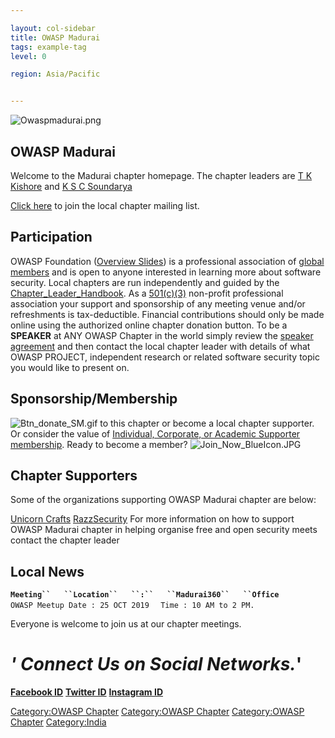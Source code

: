 ```yaml
---

layout: col-sidebar
title: OWASP Madurai
tags: example-tag
level: 0

region: Asia/Pacific


---
```

![Owaspmadurai.png](Owaspmadurai.png "Owaspmadurai.png")

## OWASP Madurai

Welcome to the Madurai chapter homepage. The chapter leaders are [T K
Kishore](mailto:tk.kishore@owasp.org) and [K S C
Soundarya](mailto:ksc.soundarya@owasp.org)

[Click here](https://lists.owasp.org/mailman/listinfo/owasp-madurai) to
join the local chapter mailing list.

## Participation

OWASP Foundation ([Overview
Slides](https://docs.google.com/a/owasp.org/presentation/d/10wi1EWFCPZwCpkB6qZaBNN8mR2XfQs8sLxcj9SCsP6c/edit?usp=sharing))
is a professional association of [global members](Membership "wikilink")
and is open to anyone interested in learning more about software
security. Local chapters are run independently and guided by the
[Chapter_Leader_Handbook](Chapter_Leader_Handbook "wikilink"). As a
[501(c)(3)](About_OWASP "wikilink") non-profit professional association
your support and sponsorship of any meeting venue and/or refreshments is
tax-deductible. Financial contributions should only be made online using
the authorized online chapter donation button. To be a <b>SPEAKER</b> at
ANY OWASP Chapter in the world simply review the [speaker
agreement](Speaker_Agreement "wikilink") and then contact the local
chapter leader with details of what OWASP PROJECT, independent research
or related software security topic you would like to present on.

## Sponsorship/Membership

![Btn_donate_SM.gif](Btn_donate_SM.gif "Btn_donate_SM.gif") to this
chapter or become a local chapter supporter. Or consider the value of
[Individual, Corporate, or Academic Supporter
membership](Membership "wikilink"). Ready to become a member?
![Join_Now_BlueIcon.JPG](Join_Now_BlueIcon.JPG
"Join_Now_BlueIcon.JPG")

## Chapter Supporters

Some of the organizations supporting OWASP Madurai chapter are below:

[Unicorn Crafts](https://www.instagram.com/__unicorn__craft__/)
[RazzSecurity](http://Razzsecurity.com)
For more information on how to support OWASP Madurai chapter in helping
organise free and open security meets contact the chapter leader

## Local News

**`Meeting``   ``Location``   ``:``   ``Madurai360``   ``Office`**
`OWASP Meetup Date : 25 OCT 2019 `
` Time : 10 AM to 2 PM.`

Everyone is welcome to join us at our chapter meetings.

# *' Connect Us on Social Networks.*'

**[Facebook ID](https://www.facebook.com/OWASPMADURAI)** **[Twitter
ID](https://twitter.com/owaspmadurai)** **[Instagram
ID](https://www.instagram.com/owaspmadurai/)**

[Category:OWASP Chapter](Category:OWASP_Chapter "wikilink")
[Category:OWASP Chapter](Category:OWASP_Chapter "wikilink")
[Category:OWASP Chapter](Category:OWASP_Chapter "wikilink")
[Category:India](Category:India "wikilink")
